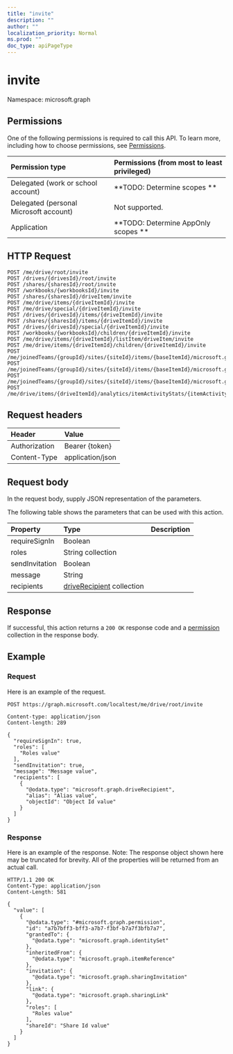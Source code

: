 ```yaml
---
title: "invite"
description: ""
author: ""
localization_priority: Normal
ms.prod: ""
doc_type: apiPageType
---
```


# invite

Namespace: microsoft.graph



## Permissions
One of the following permissions is required to call this API. To learn more, including how to choose permissions, see [Permissions](/concepts/permissions-reference.md).

|Permission type|Permissions (from most to least privileged)|
|:---|:---|
|Delegated (work or school account)|**TODO: Determine scopes **|
|Delegated (personal Microsoft account)|Not supported.|
|Application|**TODO: Determine AppOnly scopes **|

## HTTP Request
<!-- {
  "blockType": "ignored"
}
-->
``` http
POST /me/drive/root/invite
POST /drives/{drivesId}/root/invite
POST /shares/{sharesId}/root/invite
POST /workbooks/{workbooksId}/invite
POST /shares/{sharesId}/driveItem/invite
POST /me/drive/items/{driveItemId}/invite
POST /me/drive/special/{driveItemId}/invite
POST /drives/{drivesId}/items/{driveItemId}/invite
POST /shares/{sharesId}/items/{driveItemId}/invite
POST /drives/{drivesId}/special/{driveItemId}/invite
POST /workbooks/{workbooksId}/children/{driveItemId}/invite
POST /me/drive/items/{driveItemId}/listItem/driveItem/invite
POST /me/drive/items/{driveItemId}/children/{driveItemId}/invite
POST /me/joinedTeams/{groupId}/sites/{siteId}/items/{baseItemId}/microsoft.graph.sharedDriveItem/root/invite
POST /me/joinedTeams/{groupId}/sites/{siteId}/items/{baseItemId}/microsoft.graph.sharedDriveItem/driveItem/invite
POST /me/joinedTeams/{groupId}/sites/{siteId}/items/{baseItemId}/microsoft.graph.sharedDriveItem/items/{driveItemId}/invite
POST /me/drive/items/{driveItemId}/analytics/itemActivityStats/{itemActivityStatId}/activities/{itemActivityId}/driveItem/invite
```

## Request headers
|Header|Value|
|:---|:---|
|Authorization|Bearer {token}|
|Content-Type|application/json|

## Request body
In the request body, supply JSON representation of the parameters.

The following table shows the parameters that can be used with this action.

|Property|Type|Description|
|:---|:---|:---|
|requireSignIn|Boolean||
|roles|String collection||
|sendInvitation|Boolean||
|message|String||
|recipients|[driveRecipient](../resources/driverecipient.md) collection||



## Response
If successful, this action returns a `200 OK` response code and a [permission](../resources/permission.md) collection in the response body.

## Example

### Request
Here is an example of the request.
<!-- {
  "blockType": "request",
  "name": "driveitem_invite"
}
-->
``` http
POST https://graph.microsoft.com/localtest/me/drive/root/invite

Content-type: application/json
Content-length: 289

{
  "requireSignIn": true,
  "roles": [
    "Roles value"
  ],
  "sendInvitation": true,
  "message": "Message value",
  "recipients": [
    {
      "@odata.type": "microsoft.graph.driveRecipient",
      "alias": "Alias value",
      "objectId": "Object Id value"
    }
  ]
}
```

### Response
Here is an example of the response. Note: The response object shown here may be truncated for brevity. All of the properties will be returned from an actual call.
<!-- {
  "blockType": "response",
  "truncated": true,
  "@odata.type": "collection(microsoft.graph.permission)"
}
-->
``` http
HTTP/1.1 200 OK
Content-Type: application/json
Content-Length: 581

{
  "value": [
    {
      "@odata.type": "#microsoft.graph.permission",
      "id": "a7b7bff3-bff3-a7b7-f3bf-b7a7f3bfb7a7",
      "grantedTo": {
        "@odata.type": "microsoft.graph.identitySet"
      },
      "inheritedFrom": {
        "@odata.type": "microsoft.graph.itemReference"
      },
      "invitation": {
        "@odata.type": "microsoft.graph.sharingInvitation"
      },
      "link": {
        "@odata.type": "microsoft.graph.sharingLink"
      },
      "roles": [
        "Roles value"
      ],
      "shareId": "Share Id value"
    }
  ]
}
```

